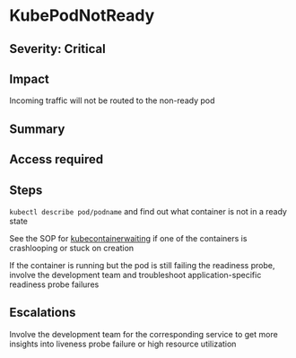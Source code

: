 # KubePodNotReady

## Severity: Critical

## Impact

Incoming traffic will not be routed to the non-ready pod

## Summary

## Access required

## Steps

`kubectl describe pod/podname` and find out what container is not in a ready state

See the SOP for [kubecontainerwaiting](https://gitlab.cee.redhat.com/service/app-interface/tree/master/docs/app-sre/sop/kubernetes/kubecontainerwaiting.md) if one of the containers is crashlooping or stuck on creation

If the container is running but the pod is still failing the readiness probe, involve the development team and troubleshoot application-specific readiness probe failures

## Escalations

Involve the development team for the corresponding service to get more insights into liveness probe failure or high resource utilization
